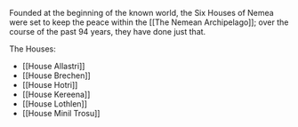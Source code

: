 Founded at the beginning of the known world, the Six Houses of Nemea were set to keep the peace within the [[The Nemean Archipelago]]; over the course of the past 94 years, they have done just that.

The Houses:
- [[House Allastri]]
- [[House Brechen]]
- [[House Hotri]]
- [[House Kereena]]
- [[House Lothlen]]
- [[House Minil Trosu]]